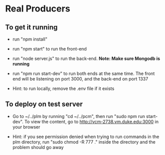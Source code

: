 # Real Producers
## To get it running

* run "npm install"

* run "npm start" to run the front-end

* run "node server.js" to run the back-end. __Note: Make sure Mongodb is running__

* run "npm run start-dev" to run both ends at the same time. The front end will be listening on port 3000, and the back-end on port 1337

* Hint: to run locally, remove the .env file if it exists 

## To deploy on test server

* Go to ~/../plm by running "cd ~/../pcm", then run "sudo npm run start-dev". To view the content, go to http://vcm-2738.vm.duke.edu:3000 in your browser

* Hint: if you see permission denied when trying to run commands in the plm directory, run "sudo chmod -R 777 ." inside the directory and the problem should go away
